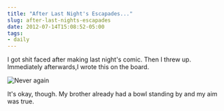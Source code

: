 ```yaml
---
title: "After Last Night's Escapades..."
slug: after-last-nights-escapades
date: 2012-07-14T15:08:52-05:00
tags:
- daily
---
```

I got shit faced after making last night's comic. Then I threw up. Immediately afterwards,I wrote this on the board.

![](http://images.dxprog.com/blog/sobriety.jpg "Never again")

It's okay, though. My brother already had a bowl standing by and my aim was true.
